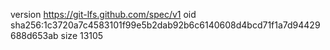 version https://git-lfs.github.com/spec/v1
oid sha256:1c3720a7c4583101f99e5b2dab92b6c6140608d4bcd71f1a7d94429688d653ab
size 13105
